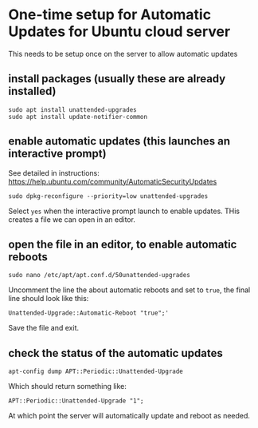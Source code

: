 # One-time setup for Automatic Updates for Ubuntu cloud server
This needs to be setup once on the server to allow automatic updates
## install packages (usually these are already installed)
```
sudo apt install unattended-upgrades
sudo apt install update-notifier-common
```
## enable automatic updates (this launches an interactive prompt)
See detailed in instructions: https://help.ubuntu.com/community/AutomaticSecurityUpdates

```
sudo dpkg-reconfigure --priority=low unattended-upgrades
```

Select `yes` when the interactive prompt launch to enable updates.
THis creates a file we can open in an editor.

## open the file in an editor, to enable automatic reboots

```
sudo nano /etc/apt/apt.conf.d/50unattended-upgrades
```

Uncomment the line the about automatic reboots and set to `true`,
the final line should look like this:

```
Unattended-Upgrade::Automatic-Reboot "true";'
```

Save the file and exit.

## check the status of the automatic updates


```
apt-config dump APT::Periodic::Unattended-Upgrade
```

Which should return something like:

```
APT::Periodic::Unattended-Upgrade "1";
```

At which point the server will automatically update
and reboot as needed.